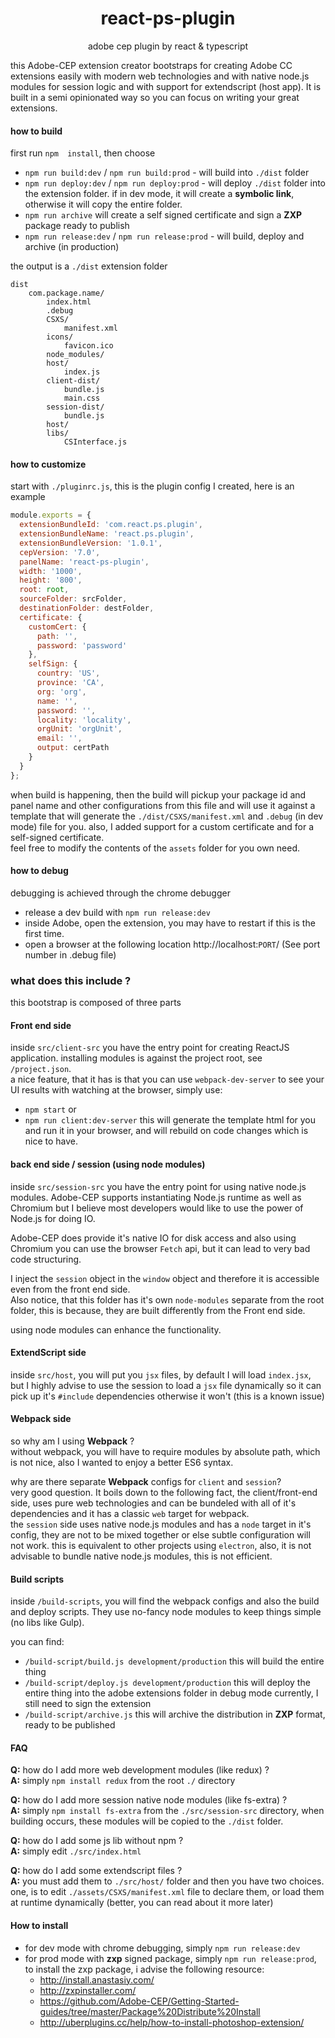 <h1 align="center">react-ps-plugin</h1>

<div align="center">
  adobe cep plugin by react & typescript
</div>

this Adobe-CEP extension creator bootstraps for creating Adobe CC extensions easily with
modern web technologies and with native node.js modules for session logic
and with support for extendscript (host app). It is built in a semi opinionated
way so you can focus on writing your great extensions.

#### how to build
first run `npm  install`, then choose  
- `npm run build:dev` / `npm run build:prod` - will build into `./dist` folder
- `npm run deploy:dev` / `npm run deploy:prod` - will deploy `./dist` folder into the extension folder.
if in dev mode, it will create a **symbolic link**, otherwise it will copy the entire folder.
- `npm run archive` will create a self signed certificate and sign a **ZXP** package ready to publish
- `npm run release:dev` / `npm run release:prod` - will build, deploy and archive (in production)

the output is a `./dist` extension folder
```
dist
    com.package.name/
        index.html
        .debug
        CSXS/
            manifest.xml
        icons/
            favicon.ico    
        node_modules/
        host/
            index.js
        client-dist/
            bundle.js
            main.css
        session-dist/
            bundle.js
        host/
        libs/
            CSInterface.js
```

#### how to customize
start with `./pluginrc.js`, this is the plugin config I created, here is an example
```javascript
module.exports = {
  extensionBundleId: 'com.react.ps.plugin',
  extensionBundleName: 'react.ps.plugin',
  extensionBundleVersion: '1.0.1',
  cepVersion: '7.0',
  panelName: 'react-ps-plugin',
  width: '1000',
  height: '800',
  root: root,
  sourceFolder: srcFolder,
  destinationFolder: destFolder,
  certificate: {
    customCert: {
      path: '',
      password: 'password'
    },
    selfSign: {
      country: 'US',
      province: 'CA',
      org: 'org',
      name: '',
      password: '',
      locality: 'locality',
      orgUnit: 'orgUnit',
      email: '',
      output: certPath
    }
  }
};
```
when build is happening, then the build will pickup your package id and panel name
and other configurations from this file and will use it against a template that will
generate the `./dist/CSXS/manifest.xml` and `.debug` (in dev mode) file for you.
also, I added support for a custom certificate and for a self-signed certificate.  
feel free to modify the contents of the `assets` folder for you own need.

#### how to debug
debugging is achieved through the chrome debugger
- release a dev build with `npm run release:dev`
- inside Adobe, open the extension, you may have to restart if this is the first time.
- open a browser at the following location http://localhost:`PORT`/ (See port number in .debug file)

### what does this include ?
this bootstrap is composed of three parts

#### Front end side
inside `src/client-src` you have the entry point for creating ReactJS application.
installing modules is against the project root, see `/project.json`.  
a nice feature, that it has is that you can use `webpack-dev-server` to see
your UI results with watching at the browser, simply use:
- `npm start` or
- `npm run client:dev-server`
this will generate the template html for you and run it in your browser,
and will rebuild on code changes which is nice to have.

#### back end side / session (using node modules)
inside `src/session-src` you have the entry point for using native node.js modules.
Adobe-CEP supports instantiating Node.js runtime as well as Chromium but I believe
most developers would like to use the power of Node.js for doing IO.

Adobe-CEP does provide it's native IO for disk access and also using Chromium
you can use the browser `Fetch` api, but it can lead to very bad code structuring.

I inject the `session` object in the `window` object and therefore it is accessible
even from the front end side.  
Also notice, that this folder has it's own `node-modules` separate from the root folder,
this is because, they are built differently from the Front end side.

using node modules can enhance the functionality.

#### ExtendScript side
inside `src/host`, you will put you `jsx` files, by default I will load `index.jsx`,
but I highly advise to use the session to load a `jsx` file dynamically so it can pick
up it's `#include` dependencies otherwise it won't (this is a known issue)

#### Webpack side
so why am I using **Webpack** ?  
without webpack, you will have to require modules by absolute path, which is not nice,
also I wanted to enjoy a better ES6 syntax.

why are there separate **Webpack** configs for `client` and `session`?  
very good question. It boils down to the following fact, the client/front-end side, uses
pure web technologies and can be bundeled with all of it's dependencies and it has a classic
`web` target for webpack.  
the `session` side uses native node.js modules and has a `node` target in it's config, they
are not to be mixed together or else subtle configuration will not work. this is equivalent
to other projects using `electron`, also, it is not advisable to bundle native node.js modules,
this is not efficient.

#### Build scripts
inside `/build-scripts`, you will find the webpack configs and also the build and deploy
scripts. They use no-fancy node modules to keep things simple (no libs like Gulp).

you can find:  
- `/build-script/build.js development/production` this will build the entire thing
- `/build-script/deploy.js development/production` this will deploy the entire thing into
the adobe extensions folder in debug mode currently, I still need to sign the extension
- `/build-script/archive.js` this will archive the distribution in **ZXP** format, ready to be published

#### FAQ
**Q:** how do I add more web development modules (like redux) ?  
**A:** simply `npm install redux` from the root `./` directory  

**Q:** how do I add more session native node modules (like fs-extra) ?  
**A:** simply `npm install fs-extra` from the `./src/session-src` directory, when building occurs, these
modules will be copied to the `./dist` folder.  

**Q:** how do I add some js lib without npm ?  
**A:** simply edit `./src/index.html`  

**Q:** how do I add some extendscript files ?  
**A:** you must add them to `./src/host/` folder and then you have two choices. one, is to edit
`./assets/CSXS/manifest.xml` file to declare them, or load them at runtime dynamically (better, you can read
    about it more later)

#### How to install
- for dev mode with chrome debugging, simply `npm run release:dev`
- for prod mode with **zxp** signed package, simply `npm run release:prod`, to install the zxp package,
i advise the following resource:
    - http://install.anastasiy.com/
    - http://zxpinstaller.com/
    - https://github.com/Adobe-CEP/Getting-Started-guides/tree/master/Package%20Distribute%20Install
    - http://uberplugins.cc/help/how-to-install-photoshop-extension/